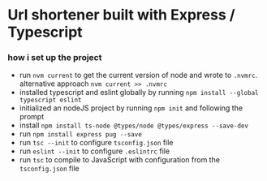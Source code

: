 # Url shortener built with Express / Typescript

### how i set up the project
- run `nvm current` to get the current version of node and wrote to `.nvmrc`. alternative approach `nvm current >> .nvmrc`
- installed typescript and eslint globally by running `npm install --global typescript eslint`
- initialized an nodeJS project by running `npm init` and following the prompt
- install `npm install ts-node @types/node @types/express --save-dev`
- run `npm install express pug --save`
- run `tsc --init` to configure `tsconfig.json` file
- run `eslint --init` to configure `.eslintrc` file
- run `tsc` to compile to JavaScript with configuration from the `tsconfig.json` file